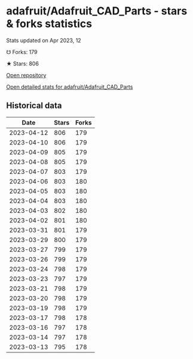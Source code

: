# adafruit/Adafruit_CAD_Parts - stars & forks statistics

Stats updated on Apr 2023, 12

☋ Forks: 179

★ Stars: 806

[Open repository](https://github.com/adafruit/Adafruit_CAD_Parts)

[Open detailed stats for adafruit/Adafruit_CAD_Parts](https://reviewgithub.com/rep/adafruit/Adafruit_CAD_Parts)

## Historical data
| Date | Stars | Forks |
|------|-------|-------|
| 2023-04-12 | 806 | 179 | 
| 2023-04-10 | 806 | 179 | 
| 2023-04-09 | 805 | 179 | 
| 2023-04-08 | 805 | 179 | 
| 2023-04-07 | 803 | 179 | 
| 2023-04-06 | 803 | 180 | 
| 2023-04-05 | 803 | 180 | 
| 2023-04-04 | 803 | 180 | 
| 2023-04-03 | 802 | 180 | 
| 2023-04-02 | 801 | 180 | 
| 2023-03-31 | 801 | 179 | 
| 2023-03-29 | 800 | 179 | 
| 2023-03-27 | 799 | 179 | 
| 2023-03-26 | 799 | 179 | 
| 2023-03-24 | 798 | 179 | 
| 2023-03-23 | 797 | 179 | 
| 2023-03-21 | 798 | 179 | 
| 2023-03-20 | 798 | 179 | 
| 2023-03-19 | 798 | 179 | 
| 2023-03-17 | 798 | 178 | 
| 2023-03-16 | 797 | 178 | 
| 2023-03-14 | 797 | 178 | 
| 2023-03-13 | 795 | 178 | 

